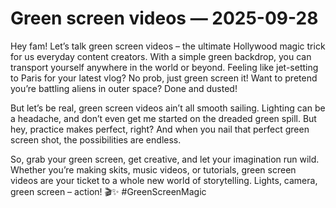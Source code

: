 # Green screen videos — 2025-09-28

Hey fam! Let’s talk green screen videos – the ultimate Hollywood magic trick for us everyday content creators. With a simple green backdrop, you can transport yourself anywhere in the world or beyond. Feeling like jet-setting to Paris for your latest vlog? No prob, just green screen it! Want to pretend you’re battling aliens in outer space? Done and dusted!

But let’s be real, green screen videos ain’t all smooth sailing. Lighting can be a headache, and don’t even get me started on the dreaded green spill. But hey, practice makes perfect, right? And when you nail that perfect green screen shot, the possibilities are endless.

So, grab your green screen, get creative, and let your imagination run wild. Whether you’re making skits, music videos, or tutorials, green screen videos are your ticket to a whole new world of storytelling. Lights, camera, green screen – action! 🎬✨ #GreenScreenMagic